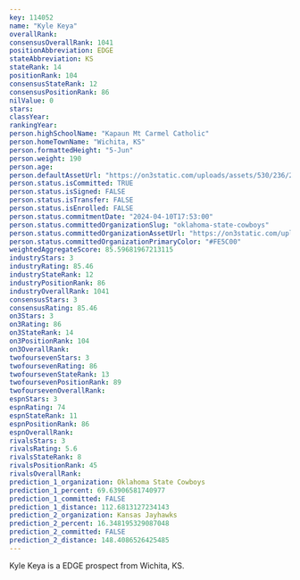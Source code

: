 ```yaml
---
key: 114052
name: "Kyle Keya"
overallRank: 
consensusOverallRank: 1041
positionAbbreviation: EDGE
stateAbbreviation: KS
stateRank: 14
positionRank: 104
consensusStateRank: 12
consensusPositionRank: 86
nilValue: 0
stars: 
classYear: 
rankingYear: 
person.highSchoolName: "Kapaun Mt Carmel Catholic"
person.homeTownName: "Wichita, KS"
person.formattedHeight: "5-Jun"
person.weight: 190
person.age: 
person.defaultAssetUrl: "https://on3static.com/uploads/assets/530/236/236530.png"
person.status.isCommitted: TRUE
person.status.isSigned: FALSE
person.status.isTransfer: FALSE
person.status.isEnrolled: FALSE
person.status.commitmentDate: "2024-04-10T17:53:00"
person.status.committedOrganizationSlug: "oklahoma-state-cowboys"
person.status.committedOrganizationAssetUrl: "https://on3static.com/uploads/assets/128/150/150128.svg"
person.status.committedOrganizationPrimaryColor: "#FE5C00"
weightedAggregateScore: 85.59681967213115
industryStars: 3
industryRating: 85.46
industryStateRank: 12
industryPositionRank: 86
industryOverallRank: 1041
consensusStars: 3
consensusRating: 85.46
on3Stars: 3
on3Rating: 86
on3StateRank: 14
on3PositionRank: 104
on3OverallRank: 
twofoursevenStars: 3
twofoursevenRating: 86
twofoursevenStateRank: 13
twofoursevenPositionRank: 89
twofoursevenOverallRank: 
espnStars: 3
espnRating: 74
espnStateRank: 11
espnPositionRank: 86
espnOverallRank: 
rivalsStars: 3
rivalsRating: 5.6
rivalsStateRank: 8
rivalsPositionRank: 45
rivalsOverallRank: 
prediction_1_organization: Oklahoma State Cowboys
prediction_1_percent: 69.63906581740977
prediction_1_committed: FALSE
prediction_1_distance: 112.6813127234143
prediction_2_organization: Kansas Jayhawks
prediction_2_percent: 16.348195329087048
prediction_2_committed: FALSE
prediction_2_distance: 148.4086526425485
---
```

Kyle Keya is a EDGE prospect from Wichita, KS.